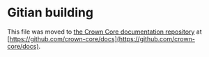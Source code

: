 Gitian building
================

This file was moved to [the Crown Core documentation repository](https://github.com/crown-core/docs/blob/master/gitian-building.md) at [https://github.com/crown-core/docs](https://github.com/crown-core/docs).
